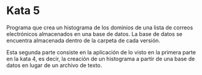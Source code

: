 # Kata 5

Programa que crea un histograma de los dominios de una lista de correos electrónicos almacenados en una base de datos. La base de datos se encuentra almacenada dentro de la carpeta de cada versión.

Esta segunda parte consiste en la aplicación de lo visto en la primera parte en la kata 4, es decir, la creación de un histograma a partir de una base de datos en lugar de un archivo de texto.
